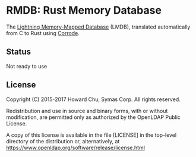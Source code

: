 # RMDB: Rust Memory Database

The [Lightning Memory-Mapped Database][LMDB] (LMDB), translated automatically
from C to Rust using [Corrode].

[LMDB]: https://symas.com/lmdb/
[Corrode]: https://github.com/jameysharp/corrode

## Status

Not ready to use

## License

Copyright (C) 2015-2017 Howard Chu, Symas Corp.
All rights reserved.

Redistribution and use in source and binary forms, with or without
modification, are permitted only as authorized by the OpenLDAP
Public License.

A copy of this license is available in the file [LICENSE] in the
top-level directory of the distribution or, alternatively, at
https://www.openldap.org/software/release/license.html

